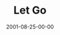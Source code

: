 ---
layout: message
category: message
series: "Counter-Cultural"
title: "Let Go"
date: 2001-08-25-00-00
message_id: 318
---